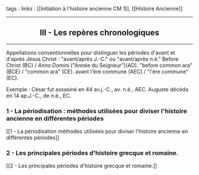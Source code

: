 tags : 
links : [[Initiation à l'histoire ancienne CM 1]], [[Histoire Ancienne]]

****

<h2 style="text-align: center;"> III - Les repères chronologiques </h2>

****

Appellations conventionnelles pour distinguer les périodes d'avant et d'après Jésus Christ : 
"avant/après J.-C." ou "avant/après n.è."
Before Christ (BC) / *Anno Domini* ("Année du Seigneur")(AD).
"before common ara" (BCE) / "common ara" (CE).
avant l'ère commune (AEC) / "l'ère commune" (EC).

Exemple : 
César fut assasiné en 44 av.j.-C., av. n.è., AEC.
Auguste décéda en 14 ap.J.-C., de n.è., EC. 

### 1 - La périodisation : méthodes utilisées pour diviser l'histoire ancienne en différentes périodes

[[1 - La périodisation  méthodes utilisées pour diviser l'histoire ancienne en différentes périodes]]

### 2 - Les principales périodes d'histoire grecque et romaine.

[[2 - Les principales périodes d'histoire grecque et romaine.]]